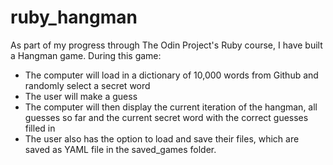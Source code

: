 # ruby_hangman

As part of my progress through The Odin Project's Ruby course, I have built a Hangman game. During this game:

- The computer will load in a dictionary of 10,000 words from Github and randomly select a secret word
- The user will make a guess
- The computer will then display the current iteration of the hangman, all guesses so far and the current secret word with the correct guesses filled in 
- The user also has the option to load and save their files, which are saved as YAML file in the saved_games folder.
